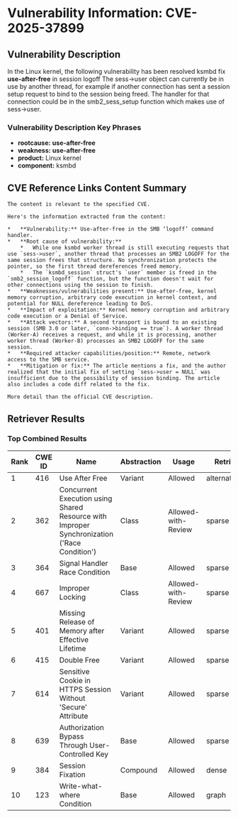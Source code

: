 # Vulnerability Information: CVE-2025-37899

## Vulnerability Description
In the Linux kernel, the following vulnerability has been resolved ksmbd fix ****use-after-free**** in session logoff The sess->user object can currently be in use by another thread, for example if another connection has sent a session setup request to bind to the session being freed. The handler for that connection could be in the smb2_sess_setup function which makes use of sess->user.

### Vulnerability Description Key Phrases
- **rootcause:** **use-after-free**
- **weakness:** **use-after-free**
- **product:** Linux kernel
- **component:** ksmbd

## CVE Reference Links Content Summary
```text
The content is relevant to the specified CVE.

Here's the information extracted from the content:

*   **Vulnerability:** Use-after-free in the SMB ‘logoff’ command handler.
*   **Root cause of vulnerability:**
    *   While one ksmbd worker thread is still executing requests that use `sess->user`, another thread that processes an SMB2 LOGOFF for the same session frees that structure. No synchronization protects the pointer, so the first thread dereferences freed memory.
    *   The `ksmbd_session` struct's `user` member is freed in the `smb2_session_logoff` function, but the function doesn't wait for other connections using the session to finish.
*   **Weaknesses/vulnerabilities present:** Use-after-free, kernel memory corruption, arbitrary code execution in kernel context, and potential for NULL dereference leading to DoS.
*   **Impact of exploitation:** Kernel memory corruption and arbitrary code execution or a Denial of Service.
*   **Attack vectors:** A second transport is bound to an existing session (SMB 3.0 or later, `conn->binding == true`). A worker thread (Worker-A) receives a request, and while it is processing, another worker thread (Worker-B) processes an SMB2 LOGOFF for the same session.
*   **Required attacker capabilities/position:** Remote, network access to the SMB service.
*   **Mitigation or fix:** The article mentions a fix, and the author realized that the initial fix of setting `sess->user = NULL` was insufficient due to the possibility of session binding. The article also includes a code diff related to the fix.

More detail than the official CVE description.
```

## Retriever Results

### Top Combined Results

| Rank | CWE ID | Name | Abstraction | Usage  | Retrievers | Individual Scores |
|------|--------|------|-------------|-------|------------|-------------------|
| 1 | 416 | Use After Free | Variant | Allowed | alternate_terms | 1.000 |
| 2 | 362 | Concurrent Execution using Shared Resource with Improper Synchronization ('Race Condition') | Class | Allowed-with-Review | sparse | 0.392 |
| 3 | 364 | Signal Handler Race Condition | Base | Allowed | sparse | 0.368 |
| 4 | 667 | Improper Locking | Class | Allowed-with-Review | sparse | 0.356 |
| 5 | 401 | Missing Release of Memory after Effective Lifetime | Variant | Allowed | sparse | 0.351 |
| 6 | 415 | Double Free | Variant | Allowed | sparse | 0.342 |
| 7 | 614 | Sensitive Cookie in HTTPS Session Without 'Secure' Attribute | Variant | Allowed | sparse | 0.339 |
| 8 | 639 | Authorization Bypass Through User-Controlled Key | Base | Allowed | sparse | 0.339 |
| 9 | 384 | Session Fixation | Compound | Allowed | dense | 0.502 |
| 10 | 123 | Write-what-where Condition | Base | Allowed | graph | 0.003 |


